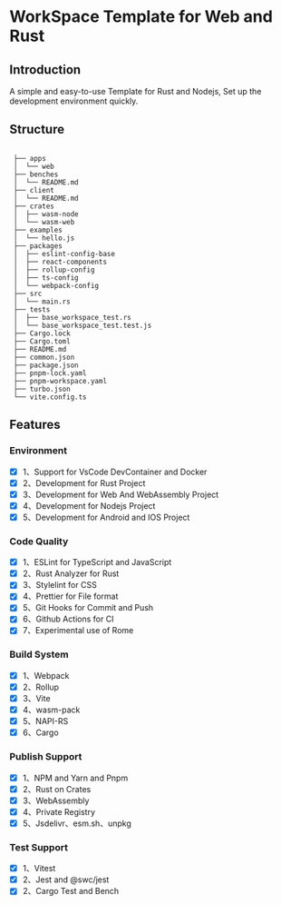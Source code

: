 # WorkSpace Template for Web and Rust

## Introduction

A simple and easy-to-use Template for Rust and Nodejs, Set up the development environment quickly.

## Structure

```text

 ├── apps
 │  └── web
 ├── benches
 │  └── README.md
 ├── client
 │  └── README.md
 ├── crates
 │  ├── wasm-node
 │  └── wasm-web
 ├── examples
 │  └── hello.js
 ├── packages
 │  ├── eslint-config-base
 │  ├── react-components
 │  ├── rollup-config
 │  ├── ts-config
 │  └── webpack-config
 ├── src
 │  └── main.rs
 ├── tests
 │  ├── base_workspace_test.rs
 │  └── base_workspace_test.test.js
 ├── Cargo.lock
 ├── Cargo.toml
 ├── README.md
 ├── common.json
 ├── package.json
 ├── pnpm-lock.yaml
 ├── pnpm-workspace.yaml
 ├── turbo.json
 └── vite.config.ts

```

## Features

### Environment

- [x] 1、Support for VsCode DevContainer and Docker
- [x] 2、Development for Rust Project
- [x] 3、Development for Web And WebAssembly Project
- [x] 4、Development for Nodejs Project
- [x] 5、Development for Android and IOS Project

### Code Quality

- [x] 1、ESLint for TypeScript and JavaScript
- [x] 2、Rust Analyzer for Rust
- [x] 3、Stylelint for CSS
- [x] 4、Prettier for File format
- [x] 5、Git Hooks for Commit and Push
- [x] 6、Github Actions for CI
- [x] 7、Experimental use of Rome

### Build System

- [x] 1、Webpack
- [x] 2、Rollup
- [x] 3、Vite
- [x] 4、wasm-pack
- [x] 5、NAPI-RS
- [x] 6、Cargo

### Publish Support

- [x] 1、NPM and Yarn and Pnpm
- [x] 2、Rust on Crates
- [x] 3、WebAssembly
- [x] 4、Private Registry
- [x] 5、Jsdelivr、esm.sh、unpkg

### Test Support

- [x] 1、Vitest
- [x] 2、Jest and @swc/jest
- [x] 2、Cargo Test and Bench
